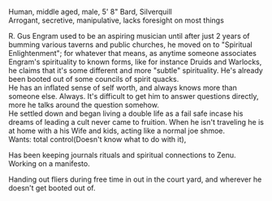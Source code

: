 Human, middle aged, male, 5' 8" Bard, Silverquill  
Arrogant, secretive, manipulative, lacks foresight on most things  
  
R. Gus Engram used to be an aspiring musician until after just 2 years of bumming various taverns and public churches, he moved on to "Spiritual Enlightenment"; for whatever that means, as anytime someone associates Engram's spirituality to known forms, like for instance Druids and Warlocks, he claims that it's some different and more "subtle" spirituality. He's already been booted out of some councils of spirit quacks.  
He has an inflated sense of self worth, and always knows more than someone else. Always. It's difficult to get him to answer questions directly, more he talks around the question somehow.  
He settled down and began living a double life as a fail safe incase his dreams of leading a cult never came to fruition. When he isn't traveling he is at home with a his Wife and kids, acting like a normal joe shmoe.  
Wants: total control(Doesn't know what to do with it),   
  
Has been keeping journals rituals and spiritual connections to Zenu. Working on a manifesto.  
  
Handing out fliers during free time in out in the court yard, and wherever he doesn't get booted out of.